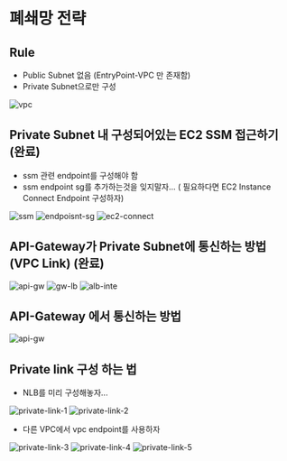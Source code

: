 # 폐쇄망 전략

## Rule

- Public Subnet 없음 (EntryPoint-VPC 만 존재함)
- Private Subnet으로만 구성

![vpc](./public/vpc.png)

## Private Subnet 내 구성되어있는 EC2 SSM 접근하기 (완료)

- ssm 관련 endpoint를 구성해야 함
- ssm endpoint sg를 추가하는것을 잊지말자... ( 필요하다면 EC2 Instance Connect Endpoint 구성하자)

![ssm](./public/ssm.png)
![endpoisnt-sg](./public/ep-sg.png)
![ec2-connect](./public/ec2-connect.png)

## API-Gateway가 Private Subnet에 통신하는 방법 (VPC Link) (완료)

![api-gw](./public/api-gw-link.png)
![gw-lb](./public/gw-alb.png)
![alb-inte](./public/alb-inte.png)

## API-Gateway 에서 통신하는 방법

![api-gw](./public/api-gateway.png)

## Private link 구성 하는 법

- NLB를 미리 구성해놓자...

![private-link-1](./public/private-link1.png)
![private-link-2](./public/private-link2.png)

- 다른 VPC에서 vpc endpoint를 사용하자

![private-link-3](./public/private-link3.png)
![private-link-4](./public/api-gateway-2.png)
![private-link-5](./public/private-link5.png)
